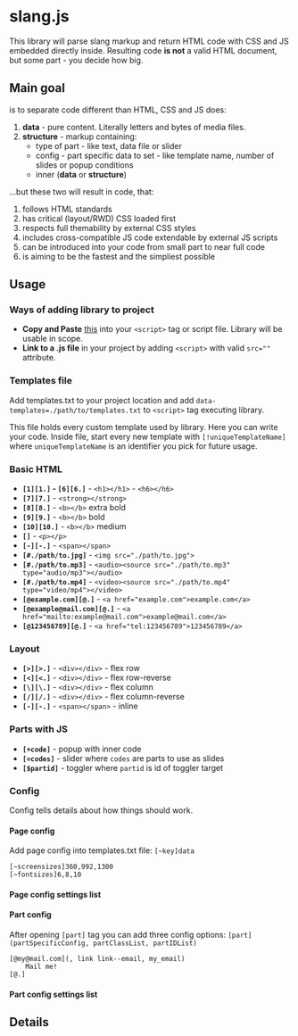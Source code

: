 # slang.js

This library will parse slang markup and return HTML code with CSS and JS embedded directly inside. Resulting code **is not** a valid HTML document, but some part - you decide how big.

## Main goal

is to separate code different than HTML, CSS and JS does:

1. **data** - pure content. Literally letters and bytes of media files.
2. **structure** - markup containing: 
    - type of part - like text, data file or slider
    - config - part specific data to set - like template name, number of slides or popup conditions
    - inner (**data** or **structure**)

...but these two will result in code, that:
1. follows HTML standards
2. has critical (layout/RWD) CSS loaded first
3. respects full themability by external CSS styles
4. includes cross-compatible JS code extendable by external JS scripts
5. can be introduced into your code from small part to near full code
6. is aiming to be the fastest and the simpliest possible

## Usage

### Ways of adding library to project

- **Copy and Paste** [this](https://raw.githubusercontent.com/grezisek/grezisek-libraries/main/slang/slang.js) into your `<script>` tag or script file. Library will be usable in scope.
- **Link to a .js file** in your project by adding `<script>` with valid `src=""` attribute.

### Templates file

Add templates.txt to your project location and add `data-templates=./path/to/templates.txt` to `<script>` tag executing library.

This file holds every custom template used by library. Here you can write your code.
Inside file, start every new template with `[!uniqueTemplateName]` where `uniqueTemplateName` is an identifier you pick for future usage.


### Basic HTML

- **`[1][1.]` - `[6][6.]`** - `<h1></h1>` - `<h6></h6>`
- **`[7][7.]`** - `<strong></strong>`
- **`[8][8.]`** - `<b></b>` extra bold
- **`[9][9.]`** - `<b></b>` bold
- **`[10][10.]`** - `<b></b>` medium
- **`[]`** - `<p></p>`
- **`[-][-.]`** - `<span></span>`
- **`[#./path/to.jpg]`** - `<img src="./path/to.jpg">`
- **`[#./path/to.mp3]`** - `<audio><source src="./path/to.mp3" type="audio/mp3"></audio>`
- **`[#./path/to.mp4]`** - `<video><source src="./path/to.mp4" type="video/mp4"></video>`
- **`[@example.com][@.]`** - `<a href="example.com">example.com</a>`
- **`[@example@mail.com][@.]`** - `<a href="mailto:example@mail.com">example@mail.com</a>`
- **`[@123456789][@.]`** - `<a href="tel:123456789">123456789</a>`

### Layout

- **`[>][>.]`** - `<div></div>` - flex row
- **`[<][<.]`** - `<div></div>` - flex row-reverse
- **`[\][\.]`** - `<div></div>` - flex column
- **`[/][/.]`** - `<div></div>` - flex column-reverse
- **`[-][-.]`** - `<span></span>` - inline

### Parts with JS

- **`[+code]`** - popup with inner code
- **`[=codes]`** - slider where `codes` are parts to use as slides
- **`[$partid]`** - toggler where `partid` is id of toggler target

### Config

Config tells details about how things should work.

#### Page config

Add page config into templates.txt file:
`[~key]data`

```
[~screensizes]360,992,1300
[~fontsizes]6,8,10
```

#### Page config settings list

#### Part config

After opening `[part]` tag you can add three config options:
`[part](partSpecificConfig, partClassList, partIDList)`

```
[@my@mail.com](, link link--email, my_email)
    Mail me!
[@.]
```
#### Part config settings list


## Details
